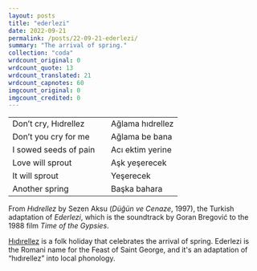 ```yaml
---
layout: posts
title: "ederlezi"
date: 2022-09-21
permalink: /posts/22-09-21-ederlezi/
summary: "The arrival of spring."
collection: "coda"
wrdcount_original: 0
wrdcount_quote: 13
wrdcount_translated: 21
wrdcount_capnotes: 60
imgcount_original: 0
imgcount_credited: 0
---
```

| | | |
|-|-|-|
|<span class="text-body-quote">Don’t cry, Hıdrellez</span>| |<span class="text-body-qtdark">Ağlama hıdrellez</span>|
|<span class="text-body-quote">Don’t you cry for me</span>| |<span class="text-body-qtdark">Ağlama be bana</span>|
|<span class="text-body-quote">I sowed seeds of pain</span>| |<span class="text-body-qtdark">Acı ektim yerine</span>|
|<span class="text-body-quote">Love will sprout</span>| |<span class="text-body-qtdark">Aşk yeşerecek</span>|
|<span class="text-body-quote">It will sprout</span>| |<span class="text-body-qtdark">Yeşerecek</span>|
|<span class="text-body-quote">Another spring</span>| |<span class="text-body-qtdark">Başka bahara</span>|

<span class="text-body-credit">From *Hıdrellez* by Sezen Aksu (*Düğün ve Cenaze*, 1997), the Turkish adaptation of *Ederlezi*, which is the soundtrack by Goran Bregović to the 1988 film *Time of the Gypsies*.</span>

<span class="text-body-credit">[Hıdırellez](https://en.wikipedia.org/wiki/H%C4%B1d%C4%B1rellez) is a folk holiday that celebrates the arrival of spring. Ederlezi is the Romani name for the Feast of Saint George, and it's an adaptation of “hıdırellez” into local phonology.</span>
